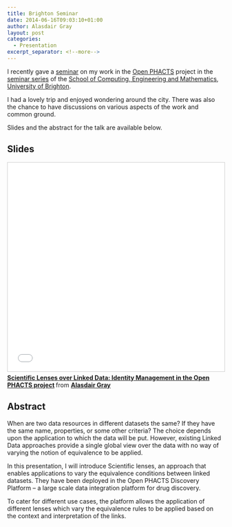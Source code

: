 ```yaml
---
title: Brighton Seminar
date: 2014-06-16T09:03:10+01:00
author: Alasdair Gray
layout: post
categories:
  - Presentation
excerpt_separator: <!--more-->
---
```

I recently gave a [seminar](http://about.brighton.ac.uk/cem/research/seminars/2014/may21seminar.php) on my work in the [Open PHACTS](http://www.openphacts.org) project in the [seminar series](http://about.brighton.ac.uk/cem/research/conferences/index.php?PageId=900) of the [School of Computing, Engineering and Mathematics](http://about.brighton.ac.uk/cem/), [University of Brighton](http://www.brighton.ac.uk/).

I had a lovely trip and enjoyed wondering around the city. There was also the chance to have discussions on various aspects of the work and common ground.

Slides and the abstract for the talk are available below.

<!--more-->

## Slides

<iframe src="//www.slideshare.net/slideshow/embed_code/key/F8bfwgOHHvI5Jm" width="595" height="485" frameborder="0" marginwidth="0" marginheight="0" scrolling="no" style="border:1px solid #CCC; border-width:1px; margin-bottom:5px; max-width: 100%;" allowfullscreen> </iframe> <div style="margin-bottom:5px"> <strong> <a href="//www.slideshare.net/alasdair_gray/scientific-lenses-over-linked-data-identity-management-in-the-open-phacts-project" title="Scientific Lenses over Linked Data: Identity Management in the Open PHACTS project" target="_blank">Scientific Lenses over Linked Data: Identity Management in the Open PHACTS project</a> </strong> from <strong><a href="https://www.slideshare.net/alasdair_gray" target="_blank">Alasdair Gray</a></strong> </div>

## Abstract

When are two data resources in different datasets the same? If they have the same name, properties, or some other criteria? The choice depends upon the application to which the data will be put. However, existing Linked Data approaches provide a single global view over the data with no way of varying the notion of equivalence to be applied.

In this presentation, I will introduce Scientific lenses, an approach that enables applications to vary the equivalence conditions between linked datasets. They have been deployed in the Open PHACTS Discovery Platform – a large scale data integration platform for drug discovery.

To cater for different use cases, the platform allows the application of different lenses which vary the equivalence rules to be applied based on the context and interpretation of the links.